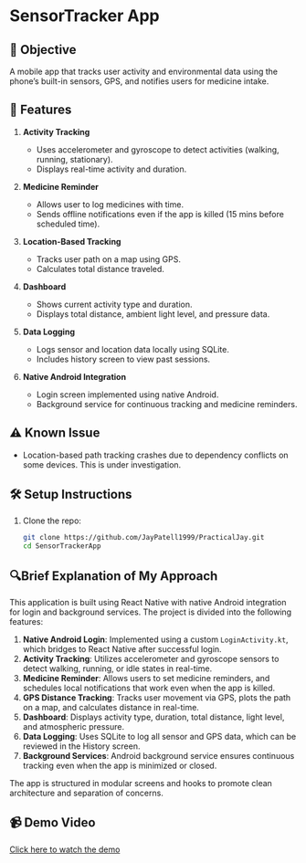 # SensorTracker App

## 📱 Objective
A mobile app that tracks user activity and environmental data using the phone’s built-in sensors, GPS, and notifies users for medicine intake.

## 🚀 Features

1. **Activity Tracking**
   - Uses accelerometer and gyroscope to detect activities (walking, running, stationary).
   - Displays real-time activity and duration.

2. **Medicine Reminder**
   - Allows user to log medicines with time.
   - Sends offline notifications even if the app is killed (15 mins before scheduled time).

3. **Location-Based Tracking**
   - Tracks user path on a map using GPS.
   - Calculates total distance traveled.

4. **Dashboard**
   - Shows current activity type and duration.
   - Displays total distance, ambient light level, and pressure data.

5. **Data Logging**
   - Logs sensor and location data locally using SQLite.
   - Includes history screen to view past sessions.

6. **Native Android Integration**
   - Login screen implemented using native Android.
   - Background service for continuous tracking and medicine reminders.

## ⚠️ Known Issue
- Location-based path tracking crashes due to dependency conflicts on some devices. This is under investigation.

## 🛠 Setup Instructions

1. Clone the repo:
   ```bash
   git clone https://github.com/JayPatell1999/PracticalJay.git
   cd SensorTrackerApp

## 🔍Brief Explanation of My Approach

This application is built using React Native with native Android integration for login and background services. The project is divided into the following features:

1. **Native Android Login**: Implemented using a custom `LoginActivity.kt`, which bridges to React Native after successful login.
2. **Activity Tracking**: Utilizes accelerometer and gyroscope sensors to detect walking, running, or idle states in real-time.
3. **Medicine Reminder**: Allows users to set medicine reminders, and schedules local notifications that work even when the app is killed.
4. **GPS Distance Tracking**: Tracks user movement via GPS, plots the path on a map, and calculates distance in real-time.
5. **Dashboard**: Displays activity type, duration, total distance, light level, and atmospheric pressure.
6. **Data Logging**: Uses SQLite to log all sensor and GPS data, which can be reviewed in the History screen.
7. **Background Services**: Android background service ensures continuous tracking even when the app is minimized or closed.

The app is structured in modular screens and hooks to promote clean architecture and separation of concerns.

## 📹 Demo Video
[Click here to watch the demo]([https://drive.google.com/file/d/your-id/view?usp=sharing](https://drive.google.com/file/d/1OZkLJWA78nfHdd6r_JJ4zsuOj-WSEUkx/view?usp=sharing))

